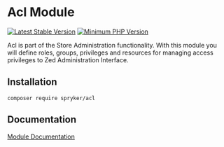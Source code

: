# Acl Module
[![Latest Stable Version](https://poser.pugx.org/spryker/acl/v/stable.svg)](https://packagist.org/packages/spryker/acl)
[![Minimum PHP Version](https://img.shields.io/badge/php-%3E%3D%207.4-8892BF.svg)](https://php.net/)

Acl is part of the Store Administration functionality. With this module you will define roles, groups, privileges and resources for managing access privileges to Zed Administration Interface.

## Installation

```
composer require spryker/acl
```

## Documentation

[Module Documentation](https://academy.spryker.com/developing_with_spryker/module_guide/user_rights_management.html)
